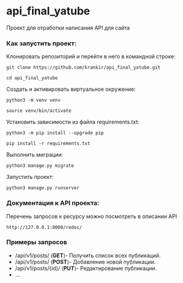 # api_final_yatube
Проект для отработки написания API для сайта
### Как запустить проект:

Клонировать репозиторий и перейти в него в командной строке:

```
git clone https://github.com/krankir/api_final_yatube.git
```

```
cd api_final_yatube
```

Cоздать и активировать виртуальное окружение:

```
python3 -m venv venv
```

```
source venv/bin/activate
```

Установить зависимости из файла requirements.txt:

```
python3 -m pip install --upgrade pip
```

```
pip install -r requirements.txt
```

Выполнить миграции:

```
python3 manage.py migrate
```

Запустить проект:

```
python3 manage.py runserver
```

### Документация к API проекта:

Перечень запросов к ресурсу можно посмотреть в описании API

```
http://127.0.0.1:8000/redoc/
```

### Примеры запросов

- /api/v1/posts/ (**GET**)- Получить список всех публикаций.
- /api/v1/posts/ (**POST**)- Добавление новой публикации.
- /api/v1/posts/{id}/ (**PUT**)- Редактирование публикации.
- ...